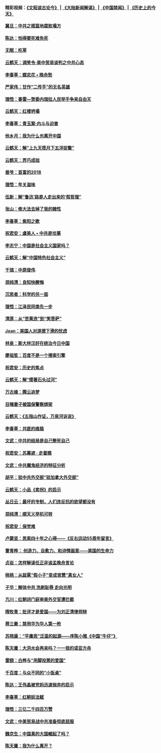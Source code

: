 #### 精彩视频：[《文昭谈古论今》](https://github.com/gfw-breaker/wenzhao/blob/master/README.md?t=01291830) | [《大陆新闻解读》](https://github.com/gfw-breaker/ntdtv-comedy/blob/master/README.md?t=01291830) | [《中国禁闻》](https://github.com/gfw-breaker/ntdtv-news/blob/master/README.md?t=01291830) | [《历史上的今天》](https://github.com/gfw-breaker/today-in-history/blob/master/README.md?t=01291830) 

#### [冀旦：中共之摇篮地腐败塌方](../pages/nsc993/n11009533.md?t=01291830) 

#### [陈达：怕得要死难免死](../pages/nsc993/n11009520.md?t=01291830) 

#### [无眠：吃草](../pages/nsc993/n11007940.md?t=01291830) 

#### [云鹤天：调笑令‧美中贸易谈判之中共心态](../pages/nsc993/n11007670.md?t=01291830) 

#### [李春草：蝶恋花  •  晚舟愁](../pages/nsc993/n11006605.md?t=01291830) 

#### [严家伟：甘作“二传手”的无名英雄](../pages/nsc993/n11005340.md?t=01291830) 

#### [理悟：春雷—贺委内瑞拉人民举手争来自由天](../pages/nsc993/n11005334.md?t=01291830) 

#### [云鹤天：红楼坍塌](../pages/nsc993/n11005318.md?t=01291830) 

#### [李春草：青玉案·内斗与迫害](../pages/nsc993/n11005306.md?t=01291830) 

#### [他乡月：我为什么也离开中国](../pages/nsc993/n11003553.md?t=01291830) 

#### [云鹤天：解“上九天揽月下五洋捉鳖”](../pages/nsc993/n11000750.md?t=01291830) 

#### [云鹤天：弄巧成拙](../pages/nsc993/n11000722.md?t=01291830) 

#### [兽爷：首富的2018](../pages/nsc993/n11000693.md?t=01291830) 

#### [理悟：年关滋味](../pages/nsc993/n10998847.md?t=01291830) 

#### [伍新：解“鲁迅‘路是人走出来的’假哲理”](../pages/nsc993/n10998777.md?t=01291830) 

#### [张山：修大法去掉了我的赌性](../pages/nsc993/n10997702.md?t=01291830) 

#### [李春草：紫阳之歌](../pages/nsc993/n10997679.md?t=01291830) 

#### [祝君安：虞美人 • 中共是坟墓](../pages/nsc993/n10996090.md?t=01291830) 

#### [李志宁：中国是社会主义国家吗？](../pages/nsc993/n10996097.md?t=01291830) 

#### [云鹤天：解“中国特色社会主义”](../pages/nsc993/n10996043.md?t=01291830) 

#### [千瑞：中原俊伟](../pages/nsc993/n10995401.md?t=01291830) 

#### [郑纯清：良知快醒悔](../pages/nsc993/n10995385.md?t=01291830) 

#### [沉思者：科学的另一面](../pages/nsc993/n10996074.md?t=01291830) 

#### [理悟：江泽民同类先一步](../pages/nsc993/n10995378.md?t=01291830) 

#### [清莲：从“苦黄连”到“笑菩萨”](../pages/nsc993/n10995466.md?t=01291830) 

#### [Joan：美国人对道德下滑的忧虑](../pages/nsc993/n10995424.md?t=01291830) 

#### [林泉：斯大林汉奸在统治今日中国](../pages/nsc993/n10995210.md?t=01291830) 

#### [廖祖笙：百度不是一个搜索引擎](../pages/nsc993/n10994961.md?t=01291830) 

#### [祝君安：历史的焦点](../pages/nsc993/n10994925.md?t=01291830) 

#### [云鹤天：解“摸著石头过河”](../pages/nsc993/n10993325.md?t=01291830) 

#### [万古缘：腾云追梦](../pages/nsc993/n10993120.md?t=01291830) 

#### [目睹妻子被国保警察绑架](../pages/nsc993/n10991525.md?t=01291830) 

#### [云鹤天：《五指山作证，万泉河诉说》](../pages/nsc993/n10991603.md?t=01291830) 

#### [李春草：共匪的维稳](../pages/nsc993/n10991348.md?t=01291830) 

#### [文武：中共的结局是自己整死自己](../pages/nsc993/n10989899.md?t=01291830) 

#### [祝君安：苏幕遮 · 走着瞧](../pages/nsc993/n10988901.md?t=01291830) 

#### [文武：中共魔鬼经济的特征分析](../pages/nsc993/n10987387.md?t=01291830) 

#### [胡平：驳中共外交部“驳加拿大外交部”](../pages/nsc993/n10987378.md?t=01291830) 

#### [云鹤天：小品《卖拐》的启示](../pages/nsc993/n10984392.md?t=01291830) 

#### [丛日云：最坏的专制，人们连反抗的欲望都没有](../pages/nsc993/n10984377.md?t=01291830) 

#### [郑纯清：顺天义举机可转](../pages/nsc993/n10984369.md?t=01291830) 

#### [祝君安：保党难](../pages/nsc993/n10984362.md?t=01291830) 

#### [卢蒙坚：思索四十年之心得——《反右运动55周年留言》](../pages/nsc993/n10984355.md?t=01291830) 

#### [曹青桦： 创造力、自愈力、和诗情画意——美国的生命力](../pages/nsc993/n10984216.md?t=01291830) 

#### [贞岩：怎样解读任正非谈孟晚舟言论](../pages/nsc993/n10984650.md?t=01291830) 

#### [桃桃：从跋扈“假小子”变成贤慧“真女人”](../pages/nsc993/n10984416.md?t=01291830) 

#### [子华：解体中共 洗刷耻辱 走向光明](../pages/nsc993/n10984019.md?t=01291830) 

#### [亢川：红朝闭门庭审美外交官遭拦截](../pages/nsc993/n10984050.md?t=01291830) 

#### [隋牧青：批评才是爱国——为刘正清律师辩](../pages/nsc993/n10983057.md?t=01291830) 

#### [蒋三秦：禁用华为华人第一枪](../pages/nsc993/n10982973.md?t=01291830) 

#### [苏晓康：“平庸恶”泛滥的起源——序陈小雅《中国“牛仔”》](../pages/nsc993/n10982008.md?t=01291830) 

#### [陈天庸：大洪水会再来吗？一一我的诺亚方舟](../pages/nsc993/n10981086.md?t=01291830) 

#### [雷颐：白桦与“用脚投票的爱国”](../pages/nsc993/n10981048.md?t=01291830) 

#### [千百度：与众不同的“小饭桌”](../pages/nsc993/n10978639.md?t=01291830) 

#### [陈达：王伟晶被党妈迅速抛弃的启示](../pages/nsc993/n10976450.md?t=01291830) 

#### [李春草：红朝妖法赋](../pages/nsc993/n10976387.md?t=01291830) 

#### [理悟：三亿二千四百万赞](../pages/nsc993/n10975966.md?t=01291830) 

#### [文武：中美贸易战中共准备彻底屈服](../pages/nsc993/n10974571.md?t=01291830) 

#### [魏京生：中国真的大国崛起了吗？](../pages/nsc993/n10974530.md?t=01291830) 

#### [陈天庸：我为什么离开？](../pages/nsc993/n10974493.md?t=01291830) 

